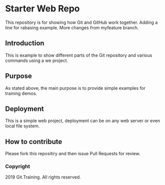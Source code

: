 # Starter Web Repo

This repository is for showing how Git and GitHub work together. Adding a line for rabasing example. More changes from myfeature branch.

## Introduction

This is example to show different parts of the Git repository and various commands using a we project.

## Purpose

As stated above, the main purpose is to provide simple examples for training demos.

## Deployment

This is a simple web project, deployment can be on any web server or even local file system.

## How to contribute

Please fork this repositiry and then issue Pull Requests for review.

### Copyright

2019 Git.Training. All rights reserved.
